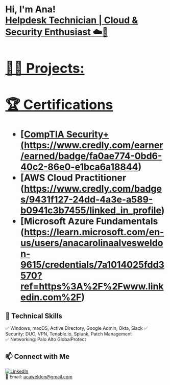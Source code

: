 <h1>Hi, I'm Ana! <br/><a href="https://github.com/acaweldon"> <a href="https://www.linkedin.com/in/anaweldon/"> Helpdesk Technician | Cloud & Security Enthusiast ☁️🔐


<h2>👨‍💻 Projects:</h2>

## 🏆 Certifications  
- [CompTIA Security+ (https://www.credly.com/earner/earned/badge/fa0ae774-0bd6-40c2-86e0-e1bca6a18844)  
- [AWS Cloud Practitioner (https://www.credly.com/badges/9431f127-24dd-4a3e-a589-b0941c3b7455/linked_in_profile)  
- [Microsoft Azure Fundamentals (https://learn.microsoft.com/en-us/users/anacarolinaalvesweldon-9615/credentials/7a1014025fdd3570?ref=https%3A%2F%2Fwww.linkedin.com%2F)  

## 🔧 Technical Skills  
✅ Windows, macOS, Active Directory, Google Admin, Okta, Slack
✅ Security: DUO, VPN, Tenable.io, Splunk, Patch Management  
✅ Networking: Palo Alto GlobalProtect  

## 📫 Connect with Me  
[![LinkedIn](https://img.shields.io/badge/LinkedIn-Profile-blue)](https://www.linkedin.com/in/anaweldon)  
📧 Email: acaweldon@gmail.com  

